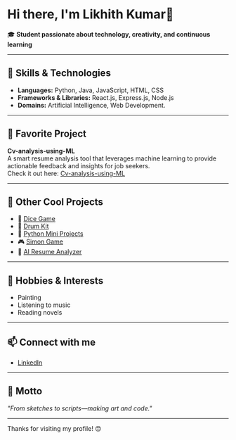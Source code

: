 # Hi there, I'm Likhith Kumar👋

🎓 **Student passionate about technology, creativity, and continuous learning**

---

## 🚀 Skills & Technologies

- **Languages:** Python, Java, JavaScript, HTML, CSS
- **Frameworks & Libraries:** React.js, Express.js, Node.js
- **Domains:** Artificial Intelligence, Web Development.

---

## 🌟 Favorite Project

**Cv-analysis-using-ML**  
A smart resume analysis tool that leverages machine learning to provide actionable feedback and insights for job seekers.  
Check it out here: [Cv-analysis-using-ML](https://github.com/Likhith416/Cv-analysis-using-ML)

---

## 🧩 Other Cool Projects

- 🎲 [Dice Game](https://github.com/Likhith416/Dice-game)
- 🥁 [Drum Kit](https://github.com/Likhith416/Drum-kit)
- 🐍 [Python Mini Projects](https://github.com/Likhith416/Python-mini-projects)
- 🎮 [Simon Game](https://github.com/Likhith416/Simon-game)
- 🤖 [AI Resume Analyzer](https://github.com/Likhith416/ai-resume-analyzer)

---

## 🎨 Hobbies & Interests

- Painting
- Listening to music
- Reading novels

---

## 📫 Connect with me

- [LinkedIn](https://www.linkedin.com/in/likhith-kumar-1b799b369/)

---

## 💬 Motto

_"From sketches to scripts—making art and code."_

---

Thanks for visiting my profile! 😊
